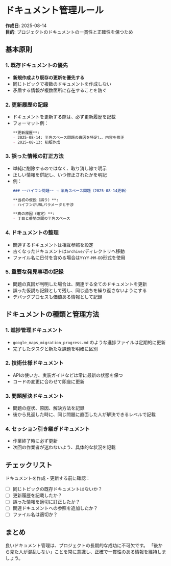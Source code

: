 # ドキュメント管理ルール

**作成日**: 2025-08-14  
**目的**: プロジェクトのドキュメントの一貫性と正確性を保つため

## 基本原則

### 1. 既存ドキュメントの優先
- **新規作成より既存の更新を優先する**
- 同じトピックで複数のドキュメントを作成しない
- 矛盾する情報が複数箇所に存在することを防ぐ

### 2. 更新履歴の記録
- ドキュメントを更新する際は、必ず更新履歴を記載
- フォーマット例：
  ```markdown
  **更新履歴**:
  - 2025-08-14: 半角スペース問題の真因を特定し、内容を修正
  - 2025-08-13: 初版作成
  ```

### 3. 誤った情報の訂正方法
- 単純に削除するのではなく、取り消し線で明示
- 正しい情報を併記し、いつ修正されたかを明記
- 例：
  ```markdown
  ### ~~ハイフン問題~~ → 半角スペース問題（2025-08-14更新）
  
  **当初の仮説（誤り）**:
  - ハイフンがURLパラメータと干渉
  
  **真の原因（確定）**:
  - 丁目と番地の間の半角スペース
  ```

### 4. ドキュメントの整理
- 関連するドキュメントは相互参照を設定
- 古くなったドキュメントは`archive/`ディレクトリへ移動
- ファイル名に日付を含める場合は`YYYY-MM-DD`形式を使用

### 5. 重要な発見事項の記録
- 問題の真因が判明した場合は、関連する全てのドキュメントを更新
- 誤った仮説も記録として残し、同じ過ちを繰り返さないようにする
- デバッグプロセスも価値ある情報として記録

## ドキュメントの種類と管理方法

### 1. 進捗管理ドキュメント
- `google_maps_migration_progress.md` のような進捗ファイルは定期的に更新
- 完了したタスクと新たな課題を明確に区別

### 2. 技術仕様ドキュメント
- APIの使い方、実装ガイドなどは常に最新の状態を保つ
- コードの変更に合わせて即座に更新

### 3. 問題解決ドキュメント
- 問題の症状、原因、解決方法を記録
- 後から見返した時に、同じ問題に直面した人が解決できるレベルで記載

### 4. セッション引き継ぎドキュメント
- 作業終了時に必ず更新
- 次回の作業者が迷わないよう、具体的な状況を記載

## チェックリスト

ドキュメントを作成・更新する前に確認：
- [ ] 同じトピックの既存ドキュメントはないか？
- [ ] 更新履歴を記載したか？
- [ ] 誤った情報を適切に訂正したか？
- [ ] 関連ドキュメントへの参照を追加したか？
- [ ] ファイル名は適切か？

## まとめ

良いドキュメント管理は、プロジェクトの長期的な成功に不可欠です。
「後から見た人が混乱しない」ことを常に意識し、正確で一貫性のある情報を維持しましょう。